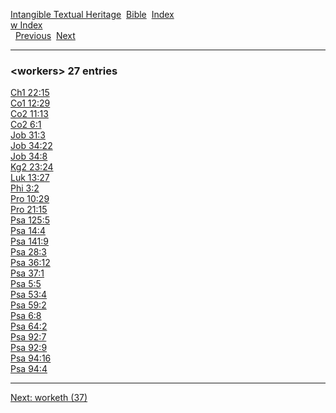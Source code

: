 [Intangible Textual Heritage](../../index)  [Bible](../index) 
[Index](index)   
[w Index](_w_)  
  [Previous](c12577)  [Next](c12579) 

------------------------------------------------------------------------

### &lt;workers&gt; 27 entries

[Ch1 22:15](../kjv/ch1022.htm#015)  
[Co1 12:29](../kjv/co1012.htm#029)  
[Co2 11:13](../kjv/co2011.htm#013)  
[Co2 6:1](../kjv/co2006.htm#001)  
[Job 31:3](../kjv/job031.htm#003)  
[Job 34:22](../kjv/job034.htm#022)  
[Job 34:8](../kjv/job034.htm#008)  
[Kg2 23:24](../kjv/kg2023.htm#024)  
[Luk 13:27](../kjv/luk013.htm#027)  
[Phi 3:2](../kjv/phi003.htm#002)  
[Pro 10:29](../kjv/pro010.htm#029)  
[Pro 21:15](../kjv/pro021.htm#015)  
[Psa 125:5](../kjv/psa125.htm#005)  
[Psa 14:4](../kjv/psa014.htm#004)  
[Psa 141:9](../kjv/psa141.htm#009)  
[Psa 28:3](../kjv/psa028.htm#003)  
[Psa 36:12](../kjv/psa036.htm#012)  
[Psa 37:1](../kjv/psa037.htm#001)  
[Psa 5:5](../kjv/psa005.htm#005)  
[Psa 53:4](../kjv/psa053.htm#004)  
[Psa 59:2](../kjv/psa059.htm#002)  
[Psa 6:8](../kjv/psa006.htm#008)  
[Psa 64:2](../kjv/psa064.htm#002)  
[Psa 92:7](../kjv/psa092.htm#007)  
[Psa 92:9](../kjv/psa092.htm#009)  
[Psa 94:16](../kjv/psa094.htm#016)  
[Psa 94:4](../kjv/psa094.htm#004)  

------------------------------------------------------------------------

[Next: worketh (37)](c12579)
